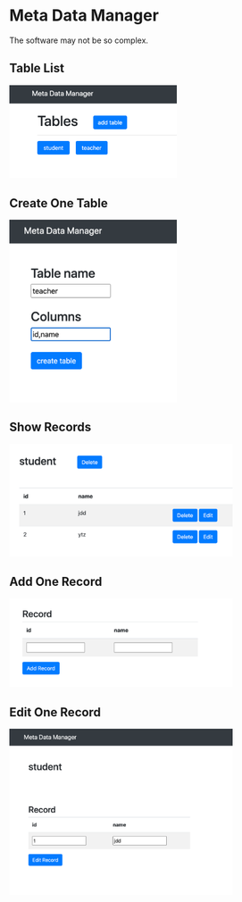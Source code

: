 # Meta Data Manager

The software may not be so complex.

## Table List
<img src="table_list.png" width="300px">

## Create One Table
<img src="create_table.png" width="300px">


## Show Records
<img src="show_records.png" width="400px">

## Add One Record
<img src="add_one_record.png" width="400px">

## Edit One Record 
<img src="edit_one_record.png" width="400px">


